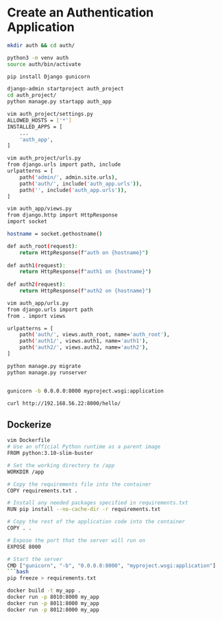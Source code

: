 # Create an Authentication Application
```bash
mkdir auth && cd auth/

python3 -m venv auth
source auth/bin/activate

pip install Django gunicorn
```

```bash
django-admin startproject auth_project
cd auth_project/
python manage.py startapp auth_app
```

```bash
vim auth_project/settings.py
ALLOWED_HOSTS = ['*']
INSTALLED_APPS = [
	...
    'auth_app',
]

vim auth_project/urls.py 
from django.urls import path, include
urlpatterns = [
    path('admin/', admin.site.urls),
    path('auth/', include('auth_app.urls')),
    path('', include('auth_app.urls')),
]
```

```bash
vim auth_app/views.py 
from django.http import HttpResponse
import socket

hostname = socket.gethostname()

def auth_root(request):
    return HttpResponse(f"auth on {hostname}")
    
def auth1(request):
    return HttpResponse(f"auth1 on {hostname}")
    
def auth2(request):
    return HttpResponse(f"auth2 on {hostname}")
```

```bash
vim auth_app/urls.py 
from django.urls import path
from . import views

urlpatterns = [
    path('auth/', views.auth_root, name='auth_root'),
    path('auth1/', views.auth1, name='auth1'),
    path('auth2/', views.auth2, name='auth2'),
]
```

```bash
python manage.py migrate
python manage.py runserver 
```

 ```bash

gunicorn -b 0.0.0.0:8000 myproject.wsgi:application
```

```bash
curl http://192.168.56.22:8000/hello/
```

## Dockerize
```bash
vim Dockerfile
# Use an official Python runtime as a parent image
FROM python:3.10-slim-buster

# Set the working directory to /app
WORKDIR /app

# Copy the requirements file into the container
COPY requirements.txt .

# Install any needed packages specified in requirements.txt
RUN pip install --no-cache-dir -r requirements.txt

# Copy the rest of the application code into the container
COPY . .

# Expose the port that the server will run on
EXPOSE 8000

# Start the server
CMD ["gunicorn", "-b", "0.0.0.0:8000", "myproject.wsgi:application"]
```bash
pip freeze > requirements.txt
```

```bash
docker build -t my_app .
docker run -p 8010:8000 my_app
docker run -p 8011:8000 my_app
docker run -p 8012:8000 my_app
```